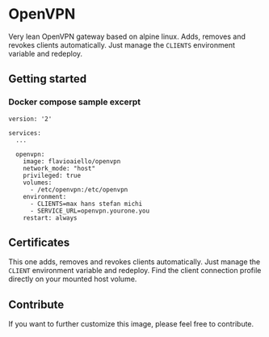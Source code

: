 # OpenVPN

Very lean OpenVPN gateway based on alpine linux. Adds, removes and revokes clients automatically. Just manage the `CLIENTS` environment variable and redeploy.

## Getting started

### Docker compose sample excerpt

```
version: '2'

services:
  ...

  openvpn:
    image: flavioaiello/openvpn
    network_mode: "host"
    privileged: true
    volumes:
      - /etc/openvpn:/etc/openvpn
    environment:
      - CLIENTS=max hans stefan michi
      - SERVICE_URL=openvpn.yourone.you
    restart: always

```

## Certificates
This one adds, removes and revokes clients automatically. Just manage the `CLIENT` environment variable and redeploy. Find the client connection profile directly on your mounted host volume.

## Contribute
If you want to further customize this image, please feel free to contribute.
